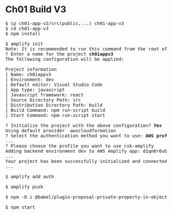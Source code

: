 # Ch01 Build V3

<pre>
$ cp ch01-app-v2/src(public,...) ch01-app-v3
$ cd ch01-app-v3
$ npm install 

$ amplify init
Note: It is recommended to run this command from the root of your app directory
? Enter a name for the project <b>ch01appv3</b>
The following configuration will be applied:

Project information
| Name: ch01appv3
| Environment: dev
| Default editor: Visual Studio Code
| App type: javascript
| Javascript framework: react
| Source Directory Path: src
| Distribution Directory Path: build
| Build Command: npm run-script build
| Start Command: npm run-script start

? Initialize the project with the above configuration? <b>Yes</b>
Using default provider  awscloudformation
? Select the authentication method you want to use: <b>AWS profile</b>
...
? Please choose the profile you want to use csk-amplify
Adding backend environment dev to AWS Amplify app: d1qn6r6ub169it
...
Your project has been successfully initialized and connected to the cloud!
...

$ amplify add auth

$ amplify push

$ npm -D i @babel/plugin-proposal-private-property-in-object

$ npm start
</pre>
